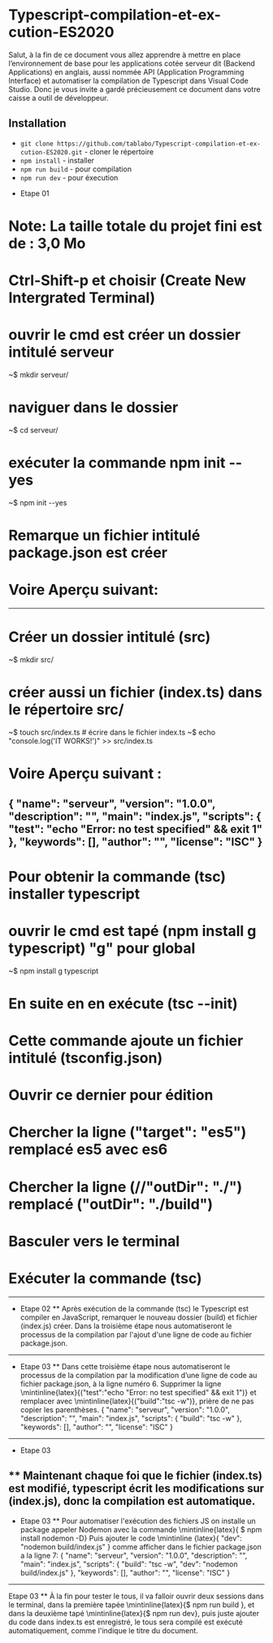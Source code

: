 # Typescript-compilation-et-ex-cution-ES2020
Salut, à la fin de ce document vous allez apprendre à mettre en place l’environnement de base pour les applications cotée serveur dit (Backend Applications) en anglais, aussi nommée API (Application Programming Interface) et automatiser la compilation de Typescript dans Visual Code Studio. Donc je vous invite a gardé précieusement ce document dans votre caisse a outil de développeur.

## Installation

- `git clone https://github.com/tablabo/Typescript-compilation-et-ex-cution-ES2020.git` - cloner le répertoire
- `npm install` - installer
- `npm run build` - pour compilation
- `npm run dev` - pour éxecution


* Etape 01


# Note: La taille totale du projet fini est de : 3,0 Mo
# Ctrl-Shift-p et choisir (Create New Intergrated Terminal)
# ouvrir le cmd est créer un dossier intitulé serveur
~$ mkdir serveur/
# naviguer dans le dossier
~$ cd serveur/ 
# exécuter la commande npm init --yes
~$ npm init --yes
# Remarque un fichier intitulé package.json est créer
# Voire Aperçu suivant:
------------------------------------------------------------------
# Créer un dossier intitulé (src) 
~$ mkdir src/
# créer aussi un fichier (index.ts) dans le répertoire src/
~$ touch src/index.ts # écrire dans le fichier index.ts
~$ echo "console.log('IT WORKS!')" >> src/index.ts 
# Voire Aperçu suivant :
{
  "name": "serveur",
  "version": "1.0.0",
  "description": "",
  "main": "index.js",
  "scripts": {
    "test": "echo \"Error: no test specified\" && exit 1"
  },
  "keywords": [],
  "author": "",
  "license": "ISC"
}
----------------------------------------------------------------
# Pour obtenir la commande (tsc) installer typescript
# ouvrir le cmd est tapé (npm install g typescript) "g" pour global
~$ npm install g typescript
# En suite en en exécute (tsc --init) 
# Cette commande ajoute un fichier intitulé (tsconfig.json)
# Ouvrir ce dernier pour édition
# Chercher la ligne ("target": "es5") remplacé  es5 avec es6
# Chercher la ligne (//"outDir": "./") remplacé ("outDir": "./build")
# Basculer vers le terminal 
# Exécuter la commande (tsc)
--------------------------------------------------------------
* Etape 02
**  Après exécution de la commande (tsc) le Typescript est compiler en JavaScript, remarquer le nouveau dossier (build) et fichier (index.js) créer. Dans la troisième étape nous automatiseront le processus de la compilation par l'ajout d'une ligne de code au fichier package.json.
---------------------------------------------------------------
* Etape 03
** Dans cette troisième étape nous automatiseront le processus de la compilation par la modification d’une ligne de code au fichier package.json, à la ligne numéro 6. Supprimer la ligne \mintinline{latex}{("test":"echo \"Error: no test specified\" && exit 1")} et remplacer avec \mintinline{latex}{("build":"tsc -w")},  prière de ne pas copier les parenthèses.
{
  "name": "serveur",
  "version": "1.0.0",
  "description": "",
  "main": "index.js",
  "scripts": {
    "build": "tsc -w"
  },
  "keywords": [],
  "author": "",
  "license": "ISC"
}

--------------------------------------------------------------
* Etape 03

** Maintenant chaque foi que le fichier (index.ts) est modifié, typescript écrit les modifications sur (index.js), donc la compilation est automatique.
--------------------------------------------------------------

* Etape 03
** Pour automatiser l'exécution des fichiers JS on installe un package appeler Nodemon avec la commande \mintinline{latex}{ $ npm install nodemon -D} Puis ajouter le code \mintinline {latex}{ "dev": "nodemon build/index.js"  } comme afficher dans le fichier package.json a la ligne 7:
{
  "name": "serveur",
  "version": "1.0.0",
  "description": "",
  "main": "index.js",
  "scripts": {
    "build": "tsc -w",
    "dev": "nodemon build/index.js"
  },
  "keywords": [],
  "author": "",
  "license": "ISC"
}

-------------------------------------------------------------
Etape 03
** À la fin pour tester le tous, il va falloir ouvrir deux sessions dans le terminal, dans la première tapée \mintinline{latex}{$  npm run build }, et dans la deuxième tapé \mintinline{latex}{$  npm run dev}, puis juste ajouter du code dans index.ts est enregistré, le tous sera compilé est exécuté automatiquement, comme l'indique le titre du document.
